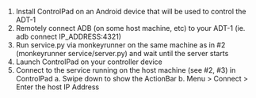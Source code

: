 1. Install ControlPad on an Android device that will be used to control the ADT-1
2. Remotely connect ADB (on some host machine, etc) to your ADT-1 (ie. adb connect IP_ADDRESS:4321)
3. Run service.py via monkeyrunner on the same machine as in #2 (monkeyrunner service/server.py) and wait until the server starts
4. Launch ControlPad on your controller device
5. Connect to the service running on the host machine (see #2, #3) in ControlPad
	a. Swipe down to show the ActionBar
	b. Menu > Connect > Enter the host IP Address
